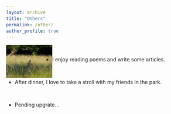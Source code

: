```yaml
---
layout: archive
title: "Others"
permalink: /other/
author_profile: true
---
```


<img align="left" src="../images/birds.png" width="25%" height="25%"  alt="birds"/>

&ensp; 
- I enjoy reading poems and write some articles.  

&ensp; 
- After dinner, I love to take a stroll with my friends in the park.  

&ensp; 
- Pending upgrate...




